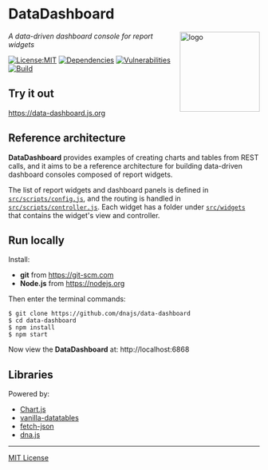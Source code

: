 # DataDashboard
<img src=https://dnajs.org/graphics/dnajs-logo.png align=right width=160 alt=logo>

_A data-driven dashboard console for report widgets_

[![License:MIT](https://img.shields.io/badge/License-MIT-blue.svg)](https://github.com/dnajs/data-dashboard/blob/master/LICENSE.txt)
[![Dependencies](https://david-dm.org/dnajs/data-dashboard/status.svg)](https://david-dm.org/dnajs/data-dashboard)
[![Vulnerabilities](https://snyk.io/test/github/dnajs/data-dashboard/badge.svg)](https://snyk.io/test/github/dnajs/data-dashboard)
[![Build](https://travis-ci.org/dnajs/data-dashboard.svg)](https://travis-ci.org/dnajs/data-dashboard)

## Try it out
https://data-dashboard.js.org

## Reference architecture
**DataDashboard** provides examples of creating charts and tables from REST calls, and it aims to
be a reference architecture for building data-driven dashboard consoles composed of report widgets.

The list of report widgets and dashboard panels is defined in
[`src/scripts/config.js`](https://github.com/dnajs/data-dashboard/blob/master/src/scripts/config.js),
and the routing is handled in
[`src/scripts/controller.js`](https://github.com/dnajs/data-dashboard/blob/master/src/scripts/controller.js).
Each widget has a folder under
[`src/widgets`](https://github.com/dnajs/data-dashboard/tree/master/src/widgets)
that contains the widget's view and controller.

## Run locally
Install:
* **git** from https://git-scm.com
* **Node.js** from https://nodejs.org

Then enter the terminal commands:
```
$ git clone https://github.com/dnajs/data-dashboard
$ cd data-dashboard
$ npm install
$ npm start
```
Now view the **DataDashboard** at: http://localhost:6868

## Libraries
Powered by:
* [Chart.js](https://www.chartjs.org)
* [vanilla-datatables](https://github.com/Mobius1/Vanilla-DataTables)  <!-- * [Simple-DataTables](https://github.com/fiduswriter/Simple-DataTables) -->
* [fetch-json](https://www.npmjs.com/package/fetch-json)
* [dna.js](https://dnajs.org)

---
[MIT License](LICENSE.txt)
